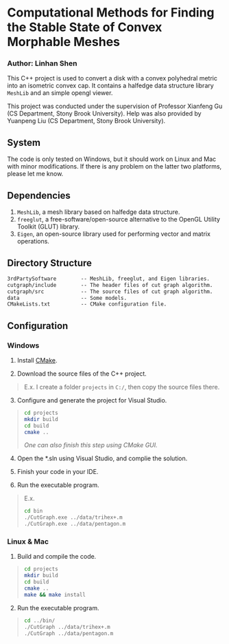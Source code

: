 # Computational Methods for Finding the Stable State of Convex Morphable Meshes

### Author: Linhan Shen

This C++ project is used to convert a disk with a convex polyhedral metric into an isometric convex cap. It contains a halfedge data structure library `MeshLib` and an simple opengl viewer.

This project was conducted under the supervision of Professor Xianfeng Gu (CS Department, Stony Brook University). Help was also provided by Yuanpeng Liu (CS Department, Stony Brook University).

## System

The code is only tested on Windows, but it should work on Linux and Mac with minor modifications. If there is any problem on the latter two platforms, please let me know.

## Dependencies
 
1. `MeshLib`, a mesh library based on halfedge data structure.
2. `freeglut`, a free-software/open-source alternative to the OpenGL Utility Toolkit (GLUT) library.
3. `Eigen`, an open-source library used for performing vector and matrix operations.

## Directory Structure

``` txt
3rdPartySoftware        -- MeshLib, freeglut, and Eigen libraries.
cutgraph/include        -- The header files of cut graph algorithm.
cutgraph/src            -- The source files of cut graph algorithm. 
data                    -- Some models.
CMakeLists.txt          -- CMake configuration file.
```

## Configuration

### Windows

1. Install [CMake](https://cmake.org/download/).

2. Download the source files of the C++ project.
> E.x. I create a folder `projects` in `C:/`, then copy the source files there.

3. Configure and generate the project for Visual Studio.

> ``` bash
> cd projects
> mkdir build
> cd build
> cmake ..
> ```
> *One can also finish this step using CMake GUI.*

4. Open the \*.sln using Visual Studio, and complie the solution.

5. Finish your code in your IDE.

6. Run the executable program.
> E.x. 
> ``` bash
> cd bin
> ./CutGraph.exe ../data/trihex+.m
> ./CutGraph.exe ../data/pentagon.m
> ```

### Linux & Mac

1. Build and compile the code.

> ``` bash
> cd projects
> mkdir build
> cd build
> cmake ..
> make && make install
> ```

2. Run the executable program.

> ``` bash
> cd ../bin/
> ./CutGraph ../data/trihex+.m
> ./CutGraph ../data/pentagon.m 
> ```


